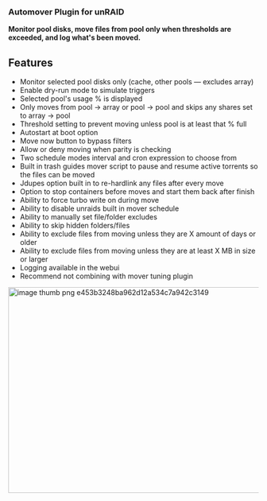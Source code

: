 ### Automover Plugin for unRAID ###

**Monitor pool disks, move files from pool only when thresholds are exceeded, and log what's been moved.**

## Features ##

- Monitor selected pool disks only (cache, other pools — excludes array)
- Enable dry-run mode to simulate triggers
- Selected pool's usage % is displayed
- Only moves from pool -> array or pool -> pool and skips any shares set to array -> pool
- Threshold setting to prevent moving unless pool is at least that % full
- Autostart at boot option
- Move now button to bypass filters
- Allow or deny moving when parity is checking
- Two schedule modes interval and cron expression to choose from
- Built in trash guides mover script to pause and resume active torrents so the files can be moved
- Jdupes option built in to re-hardlink any files after every move
- Option to stop containers before moves and start them back after finish
- Ability to force turbo write on during move
- Ability to disable unraids built in mover schedule
- Ability to manually set file/folder excludes
- Ability to skip hidden folders/files
- Ability to exclude files from moving unless they are X amount of days or older
- Ability to exclude files from moving unless they are at least X MB in size or larger
- Logging available in the webui
- Recommend not combining with mover tuning plugin

<img width="1000" height="414" alt="image thumb png e453b3248ba962d12a534c7a942c3149" src="https://github.com/user-attachments/assets/1dc8f341-f519-41b0-8ebd-aadd6eacd5e7" />
